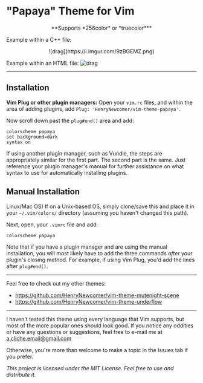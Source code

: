 # "Papaya" Theme for Vim

<p align="center">
**Supports *256color* or *truecolor***

Example within a C++ file:
<p align="center">![drag](https://i.imgur.com/9zBGEMZ.png)

Example within an HTML file:
![drag](https://i.imgur.com/uHsoHkn.png)
</p>

---

## Installation

**Vim Plug or other plugin managers:**
Open your `vim.rc` files, and within the area of adding plugins, add
`Plug: 'HenryNewcomer/vim-theme-papaya'`.

Now scroll down past the `plug#end()` area and add:

    colorscheme papaya
    set background=dark
    syntax on

If using another plugin manager, such as Vundle, the steps are appropriately
similar for the first part. The second part is the same. Just reference your
plugin manager's manual for further assistance on what syntax to use for
automatically installing plugins.

## Manual Installation
Linux/Mac OS) If on a Unix-based OS, simply clone/save this and place it in your
 `~/.vim/colors/` directory (assuming you haven't changed this path).

Next, open, your `.vimrc` file and add:

    colorscheme papaya

Note that if you have a plugin manager and are using the manual installation,
you will most likely have to add the three commands *after* your plugin's closing
method. For example, if using Vim Plug, you'd add the lines after `plug#end()`.

---

Feel free to check out my other themes:
+ https://github.com/HenryNewcomer/vim-theme-mutenight-scene
+ https://github.com/HenryNewcomer/vim-theme-underflow

---

I haven't tested this theme using every language that Vim supports, but most of
the more popular ones should look good. If you notice any oddities or have any
questions or suggestions, feel free to e-mail me at a.cliche.email@gmail.com

Otherwise, you're more than welcome to make a topic in the Issues tab if you
prefer.

*This project is licensed under the MIT License. Feel free to use and distribute
it.*
